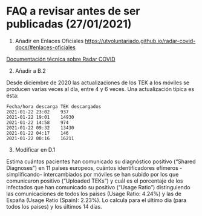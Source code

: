# FAQ a revisar antes de ser publicadas (27/01/2021)

1. Añadir en Enlaces Oficiales https://utvoluntariado.github.io/radar-covid-docs/#enlaces-oficiales

[Documentación técnica sobre Radar COVID](https://radarcovid.gob.es/recursos-de-comunicacion)

2. Añadir a B.2

Desde diciembre de 2020 las actualizaciones de los TEK a los móviles se producen varias veces al día, entre 4 y 6 veces. Una actualización típica es ésta:

```
Fecha/hora descarga TEK descargados
2021-01-22 23:02	937
2021-01-22 19:01	14930
2021-01-22 14:58	974
2021-01-22 09:32	13430
2021-01-22 04:17	146	
2021-01-22 00:16	16211
```

3. Modificar en D.1

Estima cuántos pacientes han comunicado su diagnóstico positivo (“Shared Diagnoses”) en 11 paises europeos, cuántos identificadores efímeros -simplificando- intercambiados por móviles se han subido por los que comunicaron positivo (“Uploaded TEKs”) y cuál es el porcentaje de los infectados que han comunicado su positivo (“Usage Ratio”) distinguiendo las comunicaciones de todos los paises (Usage Ratio: 4.24%) y las de España (Usage Ratio (Spain): 2.23%). Lo calcula para el último dia (para todos los paises) y los últimos 14 días.






